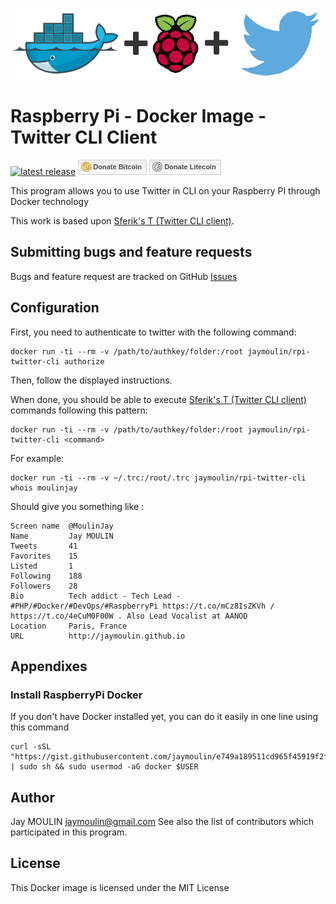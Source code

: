 ![logo](logo.png)

Raspberry Pi - Docker Image - Twitter CLI Client
=====================================

[![latest release](https://img.shields.io/github/release/jaymoulin/docker-rpi-twitter-cli.svg "latest release")](http://github.com/jaymoulin/docker-rpi-twitter-cli/releases)
[![Bitcoin donation](https://github.com/jaymoulin/jaymoulin.github.io/raw/master/btc.png "Bitcoin donation")](https://m.freewallet.org/id/374ad82e/btc)
[![Litecoin donation](https://github.com/jaymoulin/jaymoulin.github.io/raw/master/ltc.png "Litecoin donation")](https://m.freewallet.org/id/374ad82e/ltc)

This program allows you to use Twitter in CLI on your Raspberry PI through Docker technology

This work is based upon [Sferik's T (Twitter CLI client)](https://github.com/sferik/t).

Submitting bugs and feature requests
------------------------------------

Bugs and feature request are tracked on GitHub [Issues](https://github.com/jaymoulin/docker-rpi-twitter-cli)

Configuration
-------------

First, you need to authenticate to twitter with the following command: 

```
docker run -ti --rm -v /path/to/authkey/folder:/root jaymoulin/rpi-twitter-cli authorize
```

Then, follow the displayed instructions.

When done, you should be able to execute [Sferik's T (Twitter CLI client)](https://github.com/sferik/t) commands following this pattern:


```
docker run -ti --rm -v /path/to/authkey/folder:/root jaymoulin/rpi-twitter-cli <command>

```

For example:

```
docker run -ti --rm -v ~/.trc:/root/.trc jaymoulin/rpi-twitter-cli whois moulinjay
```

Should give you something like :

```
Screen name  @MoulinJay
Name         Jay MOULIN
Tweets       41
Favorites    15
Listed       1
Following    188
Followers    28
Bio          Tech addict - Tech Lead - #PHP/#Docker/#DevOps/#RaspberryPi https://t.co/mCz8IsZKVh / https://t.co/4eCuM0F00W . Also Lead Vocalist at AANOD
Location     Paris, France
URL          http://jaymoulin.github.io
```

Appendixes
---

### Install RaspberryPi Docker

If you don't have Docker installed yet, you can do it easily in one line using this command
 
```
curl -sSL "https://gist.githubusercontent.com/jaymoulin/e749a189511cd965f45919f2f99e45f3/raw/0e650b38fde684c4ac534b254099d6d5543375f1/ARM%2520(Raspberry%2520PI)%2520Docker%2520Install" | sudo sh && sudo usermod -aG docker $USER
```

Author
------

Jay MOULIN jaymoulin@gmail.com See also the list of contributors which participated in this program.

License
-------

This Docker image is licensed under the MIT License
